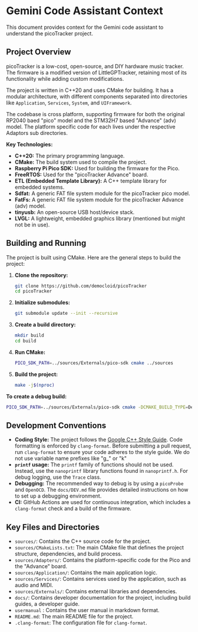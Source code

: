 # Gemini Code Assistant Context

This document provides context for the Gemini code assistant to understand the
picoTracker project.

## Project Overview

picoTracker is a low-cost, open-source, and DIY hardware music tracker. The
firmware is a modified version of LittleGPTracker, retaining most of its
functionality while adding custom modifications.

The project is written in C++20 and uses CMake for building. It has a modular
architecture, with different components separated into directories like
`Application`, `Services`, `System`, and `UIFramework`.

The codebase is cross platform, supporting firmware for both the original RP2040
baed "pico" model and the STM32H7 based "Advance" (adv) model. The platform
specific code for each lives under the respective Adaptors sub directories.

**Key Technologies:**

- **C++20:** The primary programming language.
- **CMake:** The build system used to compile the project.
- **Raspberry Pi Pico SDK:** Used for building the firmware for the Pico.
- **FreeRTOS:** Used for the "picoTracker Advance" board.
- **ETL (Embedded Template Library):** A C++ template library for embedded
  systems.
- **Sdfat:** A generic FAT file system module for the picoTracker pico model.
- **FatFs:** A generic FAT file system module for the picoTracker Advance (adv)
  model.
- **tinyusb:** An open-source USB host/device stack.
- **LVGL:** A lightweight, embedded graphics library (mentioned but might not be
  in use).

## Building and Running

The project is built using CMake. Here are the general steps to build the
project:

1. **Clone the repository:**
   ```bash
   git clone https://github.com/democloid/picoTracker
   cd picoTracker
   ```

2. **Initialize submodules:**
   ```bash
   git submodule update --init --recursive
   ```

3. **Create a build directory:**
   ```bash
   mkdir build
   cd build
   ```

4. **Run CMake:**
   ```bash
   PICO_SDK_PATH=../sources/Externals/pico-sdk cmake ../sources
   ```

5. **Build the project:**
   ```bash
   make -j$(nproc)
   ```

**To create a debug build:**

```bash
PICO_SDK_PATH=../sources/Externals/pico-sdk cmake -DCMAKE_BUILD_TYPE=Debug -DPICO_DEOPTIMIZED_DEBUG=1 ../sources/
```

## Development Conventions

- **Coding Style:** The project follows the
  [Google C++ Style Guide](https://google.github.io/styleguide/cppguide.html).
  Code formatting is enforced by `clang-format`. Before submitting a pull
  request, run `clang-format` to ensure your code adheres to the style guide.
  We do not use variable name prefixes like "g_" or "k"
- **`printf` usage:** The `printf` family of functions should not be used.
  Instead, use the `nanoprintf` library functions found in `nanoprintf.h`. For
  debug logging, use the `Trace` class.
- **Debugging:** The recommended way to debug is by using a `picoProbe` and
  `OpenOCD`. The `docs/DEV.md` file provides detailed instructions on how to set
  up a debugging environment.
- **CI:** GitHub Actions are used for continuous integration, which includes a
  `clang-format` check and a build of the firmware.

## Key Files and Directories

- `sources/`: Contains the C++ source code for the project.
- `sources/CMakeLists.txt`: The main CMake file that defines the project
  structure, dependencies, and build process.
- `sources/Adapters/`: Contains the platform-specific code for the Pico and the
  "Advance" board.
- `sources/Application/`: Contains the main application logic.
- `sources/Services/`: Contains services used by the application, such as audio
  and MIDI.
- `sources/Externals/`: Contains external libraries and dependencies.
- `docs/`: Contains developer documentation for the project, including build
  guides, a developer guide.
- `usermanual` : Contains the user manual in markdown format.
- `README.md`: The main README file for the project.
- `.clang-format`: The configuration file for `clang-format`.
